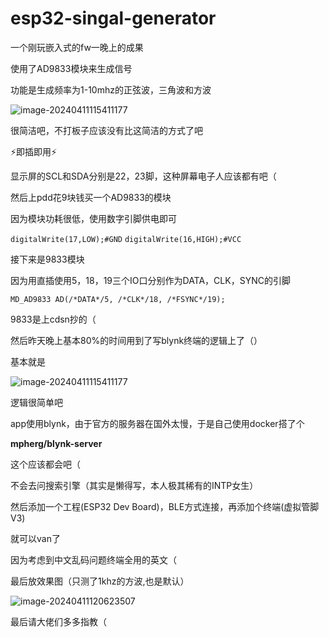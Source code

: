 # esp32-singal-generator

一个刚玩嵌入式的fw一晚上的成果

使用了AD9833模块来生成信号

功能是生成频率为1-10mhz的正弦波，三角波和方波

![image-20240411115411177](https://github.com/xa9-top/esp32-singal-generator/raw/img/1.png)

很简洁吧，不打板子应该没有比这简洁的方式了吧

⚡即插即用⚡

显示屏的SCL和SDA分别是22，23脚，这种屏幕电子人应该都有吧（

然后上pdd花9块钱买一个AD9833的模块

因为模块功耗很低，使用数字引脚供电即可

`digitalWrite(17,LOW);#GND`
`digitalWrite(16,HIGH);#VCC`

接下来是9833模块

因为用直插使用5，18，19三个IO口分别作为DATA，CLK，SYNC的引脚

`MD_AD9833 AD(/*DATA*/5, /*CLK*/18, /*FSYNC*/19);`

9833是上cdsn抄的（

然后昨天晚上基本80%的时间用到了写blynk终端的逻辑上了（）

基本就是

![image-20240411115411177](https://github.com/xa9-top/esp32-singal-generator/raw/img/2.png)

逻辑很简单吧

app使用blynk，由于官方的服务器在国外太慢，于是自己使用docker搭了个

**mpherg/blynk-server**

这个应该都会吧（

不会去问搜索引擎（其实是懒得写，本人极其稀有的INTP女生）

然后添加一个工程(ESP32 Dev Board)，BLE方式连接，再添加个终端(虚拟管脚V3)

就可以van了

因为考虑到中文乱码问题终端全用的英文（

最后放效果图（只测了1khz的方波,也是默认）

![image-20240411120623507](https://github.com/xa9-top/esp32-singal.generator/raw/img/3.png)

最后请大佬们多多指教（
